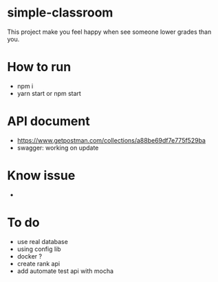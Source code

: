 # simple-classroom
This project make you feel happy when see someone lower grades than you. 
# How to run 
- npm i
- yarn start or npm start
# API document 
- https://www.getpostman.com/collections/a88be69df7e775f529ba
- swagger: working on update
# Know issue 
- 
# To do
- use real database
- using config lib
- docker ?
- create rank api
- add automate test api with mocha